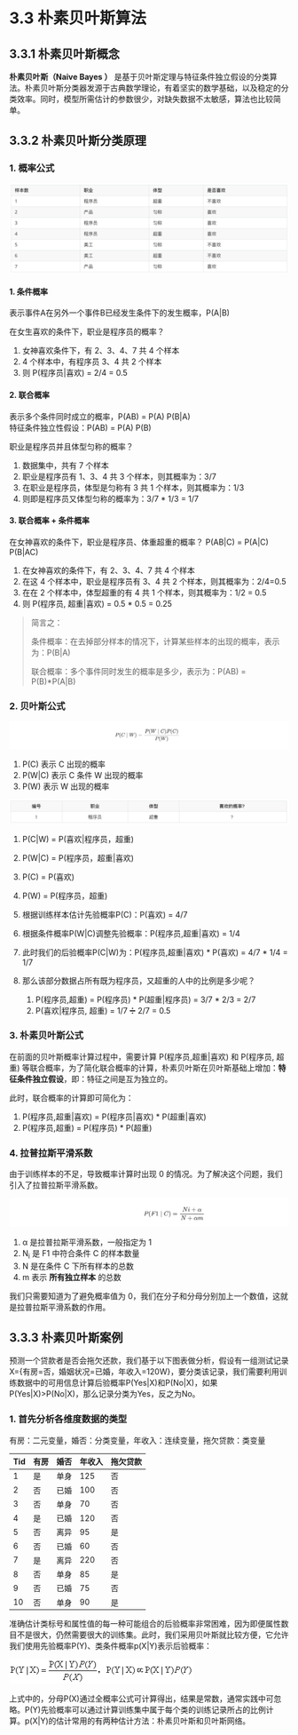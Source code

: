 # 3.3 朴素贝叶斯算法

## 3.3.1 朴素贝叶斯概念
**朴素贝叶斯（Naive Bayes ）** 是基于贝叶斯定理与特征条件独立假设的分类算法。朴素贝叶斯分类器发源于古典数学理论，有着坚实的数学基础，以及稳定的分类效率。同时，模型所需估计的参数很少，对缺失数据不太敏感，算法也比较简单。


## 3.3.2 朴素贝叶斯分类原理

### 1. 概率公式

![图3-3-1](../imgs/3-3-1.png)

#### 1. 条件概率
表示事件A在另外一个事件B已经发生条件下的发生概率，P(A|B)

在女生喜欢的条件下，职业是程序员的概率？

1. 女神喜欢条件下，有 2、3、4、7 共 4 个样本
2. 4 个样本中，有程序员 3、4 共 2 个样本
3. 则 P(程序员|喜欢) = 2/4 = 0.5

#### 2. 联合概率
表示多个条件同时成立的概率，P(AB)   =  P(A)   P(B|A)    
特征条件独立性假设：P(AB) = P(A) P(B)

职业是程序员并且体型匀称的概率？


1. 数据集中，共有 7 个样本	
2. 职业是程序员有 1、3、4 共 3 个样本，则其概率为：3/7
3. 在职业是程序员，体型是匀称有 3  共 1 个样本，则其概率为：1/3
4. 则即是程序员又体型匀称的概率为：3/7 \* 1/3 = 1/7

#### 3. 联合概率 + 条件概率

在女神喜欢的条件下，职业是程序员、体重超重的概率？  P(AB|C) = P(A|C) P(B|AC)

1. 在女神喜欢的条件下，有 2、3、4、7 共 4 个样本
2. 在这 4 个样本中，职业是程序员有 3、4 共 2 个样本，则其概率为：2/4=0.5
3. 在在 2 个样本中，体型超重的有 4 共 1 个样本，则其概率为：1/2 = 0.5
4. 则 P(程序员, 超重|喜欢) = 0.5 \* 0.5 = 0.25

> 简言之：
> 
> 条件概率：在去掉部分样本的情况下，计算某些样本的出现的概率，表示为：P(B|A)
> 
> 联合概率：多个事件同时发生的概率是多少，表示为：P(AB) = P(B)*P(A|B)


### 2. 贝叶斯公式

![图3-3-2](../imgs/3-3-2.png)

1. P(C) 表示 C 出现的概率
2. P(W|C) 表示 C 条件 W 出现的概率
3. P(W) 表示 W 出现的概率


![图3-3-3](../imgs/3-3-3.png)

1. P(C|W) = P(喜欢|程序员，超重)
2. P(W|C) = P(程序员，超重|喜欢)
3. P(C) = P(喜欢)
4. P(W) = P(程序员，超重)



1. 根据训练样本估计先验概率P(C)：P(喜欢) = 4/7
2. 根据条件概率P(W|C)调整先验概率：P(程序员,超重|喜欢) = 1/4
3. 此时我们的后验概率P(C|W)为：P(程序员,超重|喜欢) \* P(喜欢) = 4/7 \* 1/4 = 1/7 
4. 那么该部分数据占所有既为程序员，又超重的人中的比例是多少呢？
   1. P(程序员,超重) = P(程序员) \* P(超重|程序员) = 3/7 \* 2/3 = 2/7
   2. P(喜欢|程序员, 超重) = 1/7 ➗ 2/7 = 0.5


### 3. 朴素贝叶斯公式
在前面的贝叶斯概率计算过程中，需要计算 P(程序员,超重|喜欢) 和 P(程序员, 超重) 等联合概率，为了简化联合概率的计算，朴素贝叶斯在贝叶斯基础上增加：**特征条件独立假设**，即：特征之间是互为独立的。

此时，联合概率的计算即可简化为：

1. P(程序员,超重|喜欢)  = P(程序员|喜欢) \* P(超重|喜欢)
2. P(程序员,超重) = P(程序员) \* P(超重)

### 4. 拉普拉斯平滑系数
由于训练样本的不足，导致概率计算时出现 0 的情况。为了解决这个问题，我们引入了拉普拉斯平滑系数。

![图3-3-4](../imgs/3-3-4.png)

1. α 是拉普拉斯平滑系数，一般指定为 1
2. N<sub>i</sub> 是 F1 中符合条件 C 的样本数量
3. N 是在条件 C 下所有样本的总数
4. m 表示 **所有独立样本** 的总数

我们只需要知道为了避免概率值为 0，我们在分子和分母分别加上一个数值，这就是拉普拉斯平滑系数的作用。

## 3.3.3 朴素贝叶斯案例
预测一个贷款者是否会拖欠还款，我们基于以下图表做分析，假设有一组测试记录X={有房=否，婚姻状况=已婚，年收入=120W}，要分类该记录，我们需要利用训练数据中的可用信息计算后验概率P(Yes|X)和P(No|X)，如果P(Yes|X)>P(No|X)，那么记录分类为Yes，反之为No。

### 1. 首先分析各维度数据的类型
有房：二元变量，婚否：分类变量，年收入：连续变量，拖欠贷款：类变量


| Tid  | 有房 | 婚否 | 年收入 | 拖欠贷款 |
| ---- | ---- | ---- | ------ | -------- |
| 1    | 是   | 单身 | 125    | 否       |
| 2    | 否   | 已婚 | 100    | 否       |
| 3    | 否   | 单身 | 70     | 否       |
| 4    | 是   | 已婚 | 120    | 否       |
| 5    | 否   | 离异 | 95     | 是       |
| 6    | 否   | 已婚 | 60     | 否       |
| 7    | 是   | 离异 | 220    | 否       |
| 8    | 否   | 单身 | 85     | 是       |
| 9    | 否   | 已婚 | 75     | 否       |
| 10   | 否   | 单身 | 90     | 是       |

准确估计类标号和属性值的每一种可能组合的后验概率非常困难，因为即便属性数目不是很大，仍然需要很大的训练集。此时，我们采用贝叶斯就比较方便，它允许我们使用先验概率P(Y)、类条件概率p(X|Y)表示后验概率：

![图3-3-5](../imgs/3-3-5.png)

上式中的，分母P(X)通过全概率公式可计算得出，结果是常数，通常实践中可忽略。P(Y)先验概率可以通过计算训练集中属于每个类的训练记录所占的比例计算。p(X|Y)的估计常用的有两种估计方法：朴素贝叶斯和贝叶斯网络。

